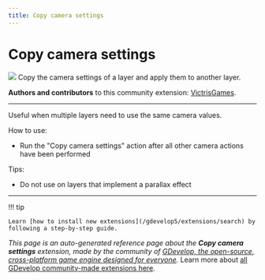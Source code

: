```yaml
---
title: Copy camera settings
---
```

# Copy camera settings

![](https://resources.gdevelop-app.com/assets/Icons/layers-triple-outline.svg)
Copy the camera settings of a layer and apply them to another layer.

**Authors and contributors** to this community extension: [VictrisGames](https://gd.games/VictrisGames).

---

Useful when multiple layers need to use the same camera values.

How to use:

- Run the "Copy camera settings" action after all other camera actions have been performed

Tips:

- Do not use on layers that implement a parallax effect

---

!!! tip

    Learn [how to install new extensions](/gdevelop5/extensions/search) by following a step-by-step guide.

*This page is an auto-generated reference page about the **Copy camera settings** extension, made by the community of [GDevelop, the open-source, cross-platform game engine designed for everyone](https://gdevelop.io/).* Learn more about [all GDevelop community-made extensions here](/gdevelop5/extensions).